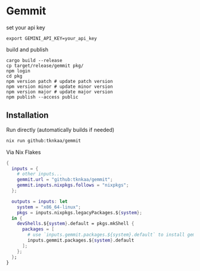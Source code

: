 # Gemmit

set your api key
```
export GEMINI_API_KEY=your_api_key
```

build and publish
```
cargo build --release
cp target/release/gemmit pkg/
npm login
cd pkg
npm version patch # update patch version
npm version minor # update minor version
npm version major # update major version
npm publish --access public
```

## Installation

Run directly (automatically builds if needed)

```sh
nix run github:tknkaa/gemmit
```

Via Nix Flakes

```nix
{
  inputs = {
    # other inputs...
    gemmit.url = "github:tknkaa/gemmit";
    gemmit.inputs.nixpkgs.follows = "nixpkgs";
  };

  outputs = inputs: let
    system = "x86_64-linux";
    pkgs = inputs.nixpkgs.legacyPackages.${system};
  in {
    devShells.${system}.default = pkgs.mkShell {
      packages = [
        # use `inputs.gemmit.packages.${system}.default` to install gemmit
        inputs.gemmit.packages.${system}.default
      ];
    };
  };
}
```
